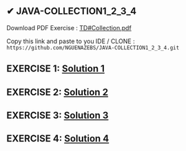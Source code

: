 ## ✔ JAVA-COLLECTION1_2_3_4
Download PDF Exercise : <a href="https://raw.githubusercontent.com/NGUENAZEBS/JAVA-COLLECTION1_2_3_4/a232806210a63d38a2eb253b305b84bf6f603858/TD%23Collection.pdf">TD#Collection.pdf</a>

 Copy this link and paste to you IDE / CLONE : ```https://github.com/NGUENAZEBS/JAVA-COLLECTION1_2_3_4.git```

## EXERCISE 1: <a href="https://github.com/NGUENAZEBS/JAVA-COLLECTION1_2_3_4/tree/main/src/main/java/com/nguenazebs/exercise1exercise2">Solution 1</a>
## EXERCISE 2: <a href="https://github.com/NGUENAZEBS/JAVA-COLLECTION1_2_3_4/tree/main/src/main/java/com/nguenazebs/exercise1exercise2">Solution 2</a>
## EXERCISE 3: <a href="https://github.com/NGUENAZEBS/JAVA-COLLECTION1_2_3_4/tree/main/src/main/java/com/nguenazebs/exercise3">Solution 3</a>
## EXERCISE 4: <a href="https://github.com/NGUENAZEBS/JAVA-COLLECTION1_2_3_4/blob/main/src/main/java/com/nguenazebs/exercise4/Test.java">Solution 4</a>

